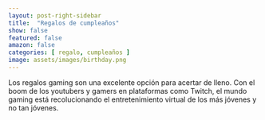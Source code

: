 ```yaml
---
layout: post-right-sidebar
title:  "Regalos de cumpleaños"
show: false
featured: false
amazon: false
categories: [ regalo, cumpleaños ]
image: assets/images/birthday.png
---
```

Los regalos gaming son una excelente opción para acertar de lleno. Con el boom de los youtubers y gamers en plataformas como Twitch, el mundo gaming está recolucionando el entretenimiento virtual de los más jóvenes y no tan jóvenes.